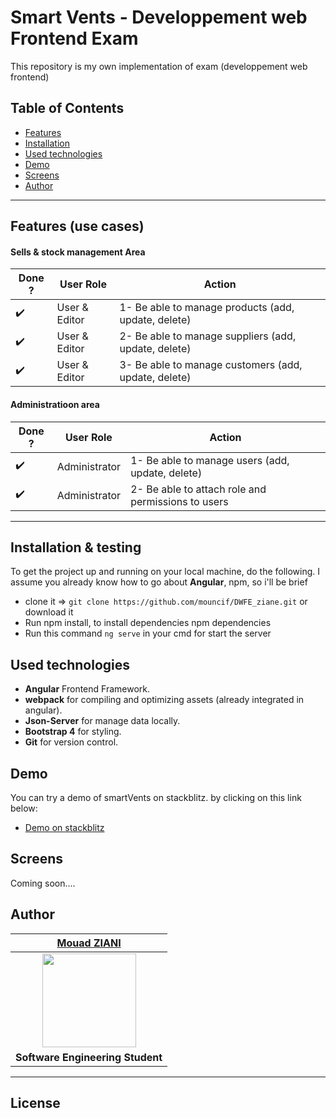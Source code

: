 # Smart Vents - Developpement web Frontend Exam

This repository is my own implementation of exam (developpement web frontend) 

## Table of Contents

- [Features](#features-use-cases)
- [Installation](#installation--testing)
- [Used technologies](#used-technologies)
- [Demo](#Demo)
- [Screens](#Screens)
- [Author](#author)
---

## Features (use cases)

#### Sells & stock management Area
| Done ? | User Role   |  Action                                                              |
|----|----------------|---------------------------------------------------------------------- |
| :heavy_check_mark:  | User & Editor   | 1- Be able to manage products (add, update, delete)  |
| :heavy_check_mark:  | User & Editor   | 2- Be able to manage suppliers (add, update, delete) |
| :heavy_check_mark:  | User & Editor   | 3- Be able to manage customers (add, update, delete) |


#### Administratioon area
| Done ? | User Role   |  Action        |
|----|---------------|----------------|
| :heavy_check_mark: | Administrator   | 1- Be able to manage users (add, update, delete) |
| :heavy_check_mark: | Administrator   | 2- Be able to attach role and permissions to users |

---

## Installation & testing

To get the project up and running on your local machine, do the following. I assume you already know how to go about **Angular**, npm, so i'll be brief

- clone it => `git clone https://github.com/mouncif/DWFE_ziane.git` or download it
- Run npm install, to install dependencies npm dependencies
- Run this command `ng serve` in your cmd for start the server 

## Used technologies

- **Angular** Frontend Framework.
- **webpack** for compiling and optimizing assets (already integrated in angular).
- **Json-Server** for manage data locally.
- **Bootstrap 4** for styling.
- **Git** for version control.

## Demo

You can try a demo of smartVents on stackblitz. by clicking on this link below:
- [Demo on stackblitz](https://stackblitz.com/github/mouncif/DWFE_ziane) 

## Screens

Coming soon....

## Author

| <a href="http://mouadziani.github.io" target="_blank">**Mouad ZIANI**</a>  |
| :---: |
| <img width="150" height="150" src="https://github.com/mouadziani.png?v=3&s=150">|
| <strong>Software Engineering Student </strong> |

---

## License
